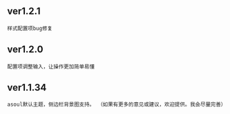 ## ver1.2.1
    样式配置项bug修复
## ver1.2.0
    配置项调整输入，让操作更加简单易懂
## ver1.1.34 
    asoul默认主题，侧边栏背景图支持。 （如果有更多的意见或建议，欢迎提供。我会尽量完善）
